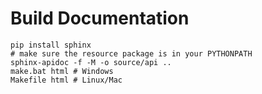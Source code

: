 # Build Documentation

```
pip install sphinx
# make sure the resource package is in your PYTHONPATH
sphinx-apidoc -f -M -o source/api ..
make.bat html # Windows
Makefile html # Linux/Mac
```